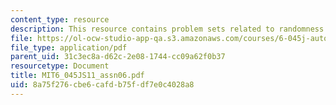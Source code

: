 ```yaml
---
content_type: resource
description: This resource contains problem sets related to randomness and cryptography.
file: https://ol-ocw-studio-app-qa.s3.amazonaws.com/courses/6-045j-automata-computability-and-complexity-spring-2011/8a75f276cbe6cafdb75fdf7e0c4028a8_MIT6_045JS11_assn06.pdf
file_type: application/pdf
parent_uid: 31c3ec8a-d62c-2e08-1744-cc09a62f0b37
resourcetype: Document
title: MIT6_045JS11_assn06.pdf
uid: 8a75f276-cbe6-cafd-b75f-df7e0c4028a8
---
```

